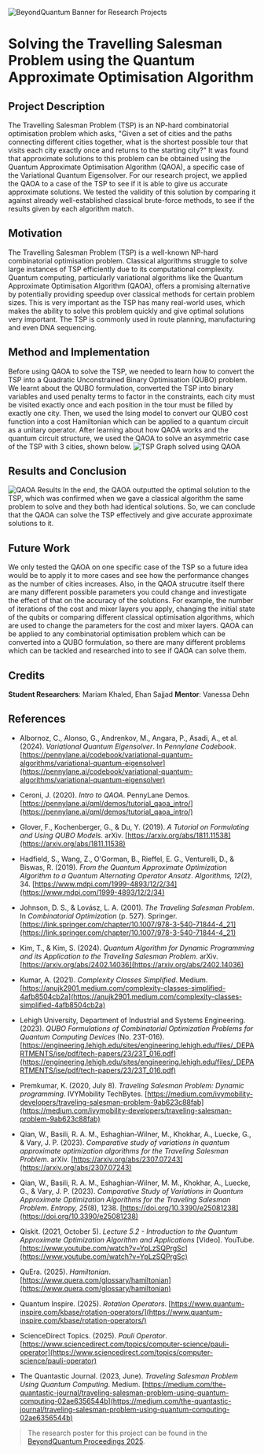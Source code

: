 ![BeyondQuantum Banner for Research Projects](../BeyondQuantum_Banner_Research_Projects_2025.png)

# Solving the Travelling Salesman Problem using the Quantum Approximate Optimisation Algorithm

## Project Description
The Travelling Salesman Problem (TSP) is an NP-hard combinatorial optimisation problem which asks, "Given a set of cities and the paths connecting different cities together, what is the shortest possible tour that visits each city exactly once and returns to the starting city?" It was found that approximate solutions to this problem can be obtained using the Quantum Approximate Optimisation Algorithm (QAOA), a specific case of the Variational Quantum Eigensolver. For our research project, we applied the QAOA to a case of the TSP to see if it is able to give us accurate approximate solutions. We tested the validity of this solution by comparing it against already well-established classical brute-force methods, to see if the results given by each algorithm match.

## Motivation
The Travelling Salesman Problem (TSP) is a well-known NP-hard combinatorial optimisation problem. Classical algorithms struggle to solve large instances of TSP efficiently due to its computational complexity. Quantum computing, particularly variational algorithms like the Quantum Approximate Optimisation Algorithm (QAOA), offers a promising alternative by potentially providing speedup over classical methods for certain problem sizes. This is very important as the TSP has many real-world uses, which makes the ability to solve this problem quickly and give optimal solutions very important. The TSP is commonly used in route planning, manufacturing and even DNA sequencing.

## Method and Implementation
Before using QAOA to solve the TSP, we needed to learn how to convert the TSP into a Quadratic Unconstrained Binary Optimisation (QUBO) problem. We learnt about the QUBO formulation, converted the TSP into binary variables and used penalty terms to factor in the constraints, each city must be visited exactly once and each position in the tour must be filled by exactly one city. Then, we used the Ising model to convert our QUBO cost function into a cost Hamiltonian which can be applied to a quantum circuit as a unitary operator. After learning about how QAOA works and the quantum circuit structure, we used the QAOA to solve an asymmetric case of the TSP with 3 cities, shown below.
![TSP Graph solved using QAOA](./tsp_graph.png)

## Results and Conclusion
![QAOA Results](./qaoa_results.png)
In the end, the QAOA outputted the optimal solution to the TSP, which was confirmed when we gave a classical algorithm the same problem to solve and they both had identical solutions. So, we can conclude that the QAOA can solve the TSP effectively and give accurate approximate solutions to it.

## Future Work
We only tested the QAOA on one specific case of the TSP so a future idea would be to apply it to more cases and see how the performance changes as the number of cities increases. Also, in the QAOA strucutre itself there are many different possible parameters you could change and investigate the effect of that on the accuracy of the solutions. For example, the number of iterations of the cost and mixer layers you apply, changing the initial state of the qubits or comparing different classical optimisation algorithms, which are used to change the parameters for the cost and mixer layers. QAOA can be applied to any combinatorial optimisation problem which can be converted into a QUBO formulation, so there are many different problems which can be tackled and researched into to see if QAOA can solve them.

## Credits
**Student Researchers**: Mariam Khaled, Ehan Sajjad
**Mentor**: Vanessa Dehn

## References

- Albornoz, C., Alonso, G., Andrenkov, M., Angara, P., Asadi, A., et al. (2024). *Variational Quantum Eigensolver*. In *Pennylane Codebook*. [https://pennylane.ai/codebook/variational-quantum-algorithms/variational-quantum-eigensolver](https://pennylane.ai/codebook/variational-quantum-algorithms/variational-quantum-eigensolver)

- Ceroni, J. (2020). *Intro to QAOA*. PennyLane Demos. [https://pennylane.ai/qml/demos/tutorial_qaoa_intro/](https://pennylane.ai/qml/demos/tutorial_qaoa_intro/)

- Glover, F., Kochenberger, G., & Du, Y. (2019). *A Tutorial on Formulating and Using QUBO Models*. arXiv. [https://arxiv.org/abs/1811.11538](https://arxiv.org/abs/1811.11538)

- Hadfield, S., Wang, Z., O'Gorman, B., Rieffel, E. G., Venturelli, D., & Biswas, R. (2019). *From the Quantum Approximate Optimization Algorithm to a Quantum Alternating Operator Ansatz*. *Algorithms, 12*(2), 34. [https://www.mdpi.com/1999-4893/12/2/34](https://www.mdpi.com/1999-4893/12/2/34)

- Johnson, D. S., & Lovász, L. A. (2001). *The Traveling Salesman Problem*. In *Combinatorial Optimization* (p. 527). Springer. [https://link.springer.com/chapter/10.1007/978-3-540-71844-4_21](https://link.springer.com/chapter/10.1007/978-3-540-71844-4_21)

- Kim, T., & Kim, S. (2024). *Quantum Algorithm for Dynamic Programming and its Application to the Traveling Salesman Problem*. arXiv. [https://arxiv.org/abs/2402.14036](https://arxiv.org/abs/2402.14036)

- Kumar, A. (2021). *Complexity Classes Simplified*. Medium. [https://anujk2901.medium.com/complexity-classes-simplified-4afb8504cb2a](https://anujk2901.medium.com/complexity-classes-simplified-4afb8504cb2a)

- Lehigh University, Department of Industrial and Systems Engineering. (2023). *QUBO Formulations of Combinatorial Optimization
Problems for Quantum Computing Devices* (No. 23T-016). [https://engineering.lehigh.edu/sites/engineering.lehigh.edu/files/_DEPARTMENTS/ise/pdf/tech-papers/23/23T_016.pdf](https://engineering.lehigh.edu/sites/engineering.lehigh.edu/files/_DEPARTMENTS/ise/pdf/tech-papers/23/23T_016.pdf)

- Premkumar, K. (2020, July 8). *Traveling Salesman Problem: Dynamic programming*. IVYMobility TechBytes. [https://medium.com/ivymobility-developers/traveling-salesman-problem-9ab623c88fab](https://medium.com/ivymobility-developers/traveling-salesman-problem-9ab623c88fab)

- Qian, W., Basili, R. A. M., Eshaghian-Wilner, M., Khokhar, A., Luecke, G., & Vary, J. P. (2023). *Comparative study of variations in quantum approximate optimization algorithms for the Traveling Salesman Problem*. arXiv. [https://arxiv.org/abs/2307.07243](https://arxiv.org/abs/2307.07243)

- Qian, W., Basili, R. A. M., Eshaghian-Wilner, M. M., Khokhar, A., Luecke, G., & Vary, J. P. (2023). *Comparative Study of Variations in Quantum Approximate Optimization Algorithms for the Traveling Salesman Problem*. *Entropy, 25*(8), 1238. [https://doi.org/10.3390/e25081238](https://doi.org/10.3390/e25081238)

- Qiskit. (2021, October 5). *Lecture 5.2 - Introduction to the Quantum Approximate Optimization Algorithm and Applications* [Video]. YouTube. [https://www.youtube.com/watch?v=YpLzSQPrgSc](https://www.youtube.com/watch?v=YpLzSQPrgSc)

- QuEra. (2025). *Hamiltonian*. [https://www.quera.com/glossary/hamiltonian](https://www.quera.com/glossary/hamiltonian)

- Quantum Inspire. (2025). *Rotation Operators*. [https://www.quantum-inspire.com/kbase/rotation-operators/](https://www.quantum-inspire.com/kbase/rotation-operators/)

- ScienceDirect Topics. (2025). *Pauli Operator*. [https://www.sciencedirect.com/topics/computer-science/pauli-operator](https://www.sciencedirect.com/topics/computer-science/pauli-operator)

- The Quantastic Journal. (2023, June). *Traveling Salesman Problem Using Quantum Computing*. Medium. [https://medium.com/the-quantastic-journal/traveling-salesman-problem-using-quantum-computing-02ae6356544b](https://medium.com/the-quantastic-journal/traveling-salesman-problem-using-quantum-computing-02ae6356544b)

> The research poster for this project can be found in the [BeyondQuantum Proceedings 2025](https://thinkingbeyond.education/beyondquantum_proceedings_2025/).

